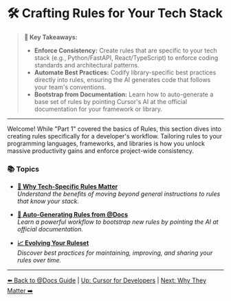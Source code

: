 # 🛠️ Crafting Rules for Your Tech Stack

> **🔑 Key Takeaways:**
>
> - **Enforce Consistency:** Create rules that are specific to your tech stack (e.g., Python/FastAPI, React/TypeScript) to enforce coding standards and architectural patterns.
> - **Automate Best Practices:** Codify library-specific best practices directly into rules, ensuring the AI generates code that follows your team's conventions.
> - **Bootstrap from Documentation:** Learn how to auto-generate a base set of rules by pointing Cursor's AI at the official documentation for your framework or library.

---

Welcome! While "Part 1" covered the basics of Rules, this section dives into creating rules specifically for a developer's workflow. Tailoring rules to your programming languages, frameworks, and libraries is how you unlock massive productivity gains and enforce project-wide consistency.

### 📚 Topics

-   **[🎯 Why Tech-Specific Rules Matter](./02a-Why-Tech-Specific-Rules-Matter.md)**  
    *Understand the benefits of moving beyond general instructions to rules that know your stack.*

-   **[🤖 Auto-Generating Rules from @Docs](./02b-Auto-Generating-Rules-from-Docs.md)**  
    *Learn a powerful workflow to bootstrap new rules by pointing the AI at official documentation.*

-   **[📈 Evolving Your Ruleset](./02c-Evolving-Your-Ruleset.md)**  
    *Discover best practices for maintaining, improving, and sharing your rules over time.*

---

[⬅️ Back to @Docs Guide](../01-Mastering-the-Docs-Feature.md) | [Up: Cursor for Developers](../README.md) | [Next: Why They Matter ➡️](./02a-Why-Tech-Specific-Rules-Matter.md) 